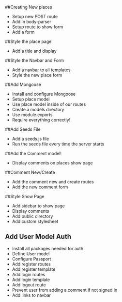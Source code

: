 
##Creating New places
* Setup new  POST route
* Add in body-parser
* Setup route to show form
* Add a form

##Style the place page
* Add a title and  display 

##Style the Navbar and Form
* Add a navbar to all templates
* Style the new place form

##Add Mongoose
* Install and configure Mongoose
* Setup place model
* Use place model inside of our routes
* Create a models directory
* Use module.exports
* Require everything correctly!

##Add Seeds File
* Add a seeds.js file
* Run the seeds file every time the server starts

##Add the Comment model!
* Display comments on places show page

##Comment New/Create
* Add the comment new and create routes
* Add the new comment form

##Style Show Page
* Add sidebar to show page
* Display comments 
* Add public directory
* Add custom stylesheet

## Add User Model Auth
* Install all packages needed for auth
* Define User model 
* Configure Passport
* Add register routes
* Add register template
* Add login routes
* Add login template
* Add logout route
* Prevent user from adding a comment if not signed in
* Add links to navbar
